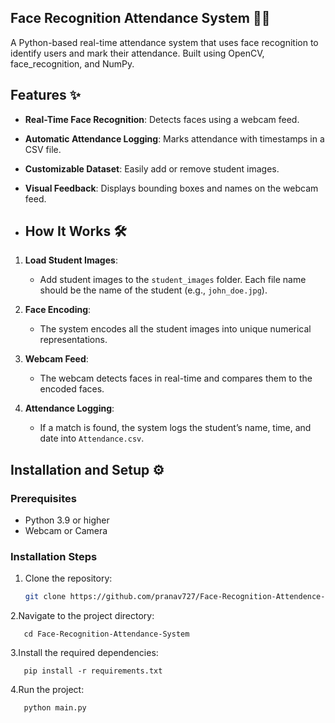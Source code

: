 ## Face Recognition Attendance System 📸✅

A Python-based real-time attendance system that uses face recognition to identify users and mark their attendance. Built using OpenCV, face_recognition, and NumPy.

## Features ✨
- **Real-Time Face Recognition**: Detects faces using a webcam feed.
- **Automatic Attendance Logging**: Marks attendance with timestamps in a CSV file.
- **Customizable Dataset**: Easily add or remove student images.
- **Visual Feedback**: Displays bounding boxes and names on the webcam feed.

- ## How It Works 🛠️

1. **Load Student Images**:
   - Add student images to the `student_images` folder. Each file name should be the name of the student (e.g., `john_doe.jpg`).

2. **Face Encoding**:
   - The system encodes all the student images into unique numerical representations.

3. **Webcam Feed**:
   - The webcam detects faces in real-time and compares them to the encoded faces.

4. **Attendance Logging**:
   - If a match is found, the system logs the student’s name, time, and date into `Attendance.csv`.

## Installation and Setup ⚙️

### Prerequisites
- Python 3.9 or higher
- Webcam or Camera

### Installation Steps
1. Clone the repository:
   ```bash
   git clone https://github.com/pranav727/Face-Recognition-Attendence-System-using-python.git

2.Navigate to the project directory:
     
       cd Face-Recognition-Attendance-System 
    
3.Install the required dependencies:
       

       pip install -r requirements.txt

4.Run the project:
       

       python main.py

       

       




